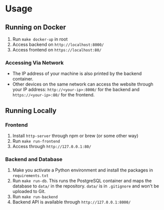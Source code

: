 # Usage
## Running on Docker
1. Run `make docker-up` in root
2. Access backend on `http://localhost:8000/`
3. Access frontend on `https://localhost:80/`
### Accessing Via Network
- The IP address of your machine is also printed by the backend container.
- Other devices on the same network can access the website through your IP address: `http://<your-ip>:8000/` for the backend and `https://<your-ip>:80/` for the frontend.

## Running Locally
### Frontend
1. Install `http-server` through npm or brew (or some other way)
2. Run `make run-frontend`
3. Access through `http://127.0.0.1:80/`
### Backend and Database
1. Make you activate a Python environment and install the packages in `requirements.txt`
2. Run `make run-db`. This runs the PostgreSQL container and maps the database to ``data/`` in the repository. `data/` is in `.gitignore` and won't be uploaded to Git.
3. Run `make run-backend`
4. Backend API is available through `http://127.0.0.1:8000/`
